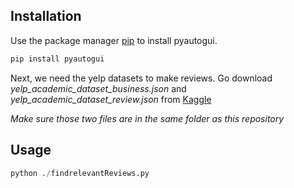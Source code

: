 ## Installation

Use the package manager [pip](https://pip.pypa.io/en/stable/) to install pyautogui.

```bash
pip install pyautogui
```
Next, we need the yelp datasets to make reviews. Go download *yelp_academic_dataset_business.json* and *yelp_academic_dataset_review.json* from [Kaggle](https://www.kaggle.com/datasets/yelp-dataset/yelp-dataset?resource=download)

*Make sure those two files are in the same folder as this repository*
## Usage
```python
python ./findrelevantReviews.py
```